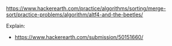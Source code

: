 https://www.hackerearth.com/practice/algorithms/sorting/merge-sort/practice-problems/algorithm/altf4-and-the-beetles/

Explain:
- https://www.hackerearth.com/submission/50151660/
